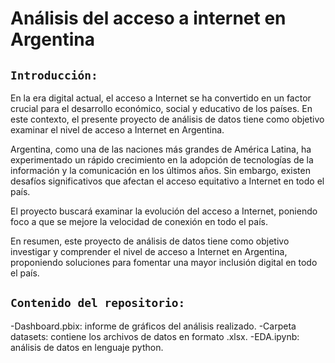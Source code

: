 # **Análisis del acceso a internet en Argentina**

## **`Introducción:`**

En la era digital actual, el acceso a Internet se ha convertido en un factor crucial para el desarrollo económico, social y educativo de los países. En este contexto, el presente proyecto de análisis de datos tiene como objetivo examinar el nivel de acceso a Internet en Argentina. 

Argentina, como una de las naciones más grandes de América Latina, ha experimentado un rápido crecimiento en la adopción de tecnologías de la información y la comunicación en los últimos años. Sin embargo, existen desafíos significativos que afectan el acceso equitativo a Internet en todo el país. 

El proyecto buscará examinar la evolución del acceso a Internet, poniendo foco a que se mejore la velocidad de conexión en todo el país.

En resumen, este proyecto de análisis de datos tiene como objetivo investigar y comprender el nivel de acceso a Internet en Argentina, proponiendo soluciones para fomentar una mayor inclusión digital en todo el país.

## **`Contenido del repositorio:`**
-Dashboard.pbix: informe de gráficos del análisis realizado.
-Carpeta datasets: contiene los archivos de datos en formato .xlsx.
-EDA.ipynb: análisis de datos en lenguaje python.
